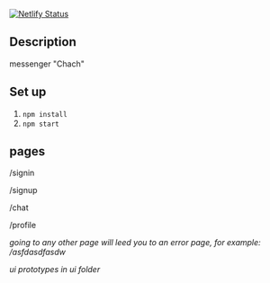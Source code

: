 [![Netlify Status](https://api.netlify.com/api/v1/badges/ec87d488-6bb4-4fdf-8269-fc24ae07e746/deploy-status)](https://app.netlify.com/sites/symphonious-sundae-5d7d6c/deploys)

## Description

messenger "Chach"

## Set up

1. `npm install`
2. `npm start` 

## pages

/signin

/signup

/chat

/profile

*going to any other page will leed you to an error page, for example: /asfdasdfasdw*

*ui prototypes in ui folder*

